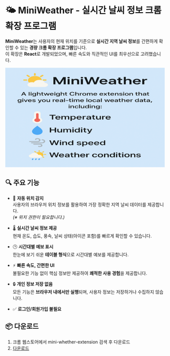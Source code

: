 # 🌤️ MiniWeather - 실시간 날씨 정보 크롬 확장 프로그램


**MiniWeather**는 사용자의 현재 위치를 기준으로 **실시간 지역 날씨 정보**를 간편하게 확인할 수 있는 **경량 크롬 확장 프로그램**입니다.  
이 확장은 **React**로 개발되었으며, 빠른 속도와 직관적인 UI를 최우선으로 고려했습니다.


![MiniWeather UI](./screenshot2.png)


## 🔍 주요 기능

- 📍 **자동 위치 감지**  
  사용자의 브라우저 위치 정보를 활용하여 가장 정확한 지역 날씨 데이터를 제공합니다.  
  *(※ 위치 권한이 필요합니다.)*

- 🌡️ **실시간 날씨 정보 제공**  
  현재 온도, 습도, 풍속, 날씨 상태(아이콘 포함)를 빠르게 확인할 수 있습니다.

- 🕒 **시간대별 예보 표시**  
  한눈에 보기 쉬운 **테이블 형식**으로 시간대별 예보를 제공합니다.

- ⚡ **빠른 속도, 간편한 UI**  
  불필요한 기능 없이 핵심 정보만 제공하여 **쾌적한 사용 경험**을 제공합니다.

- 🔒 **개인 정보 저장 없음**  
  모든 기능은 **브라우저 내에서만 실행**되며, 사용자 정보는 저장하거나 수집하지 않습니다.

- ✅ **로그인/회원가입 불필요**


## 📦 다운로드 

1. 크롬 웹스토어에서 mini-whether-extension 검색 후 다운로드 
2. [다운로드](https://chromewebstore.google.com/detail/mini-whether-extension/chgekmjhbiliefljmdmccjboindjfddb?utm_source=ext_app_menu)

